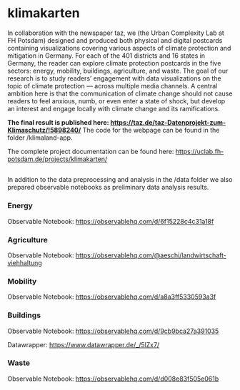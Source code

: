 # klimakarten

In collaboration with the newspaper taz, we (the Urban Complexity Lab at FH Potsdam) designed and produced both physical and digital postcards containing visualizations covering various aspects of climate protection and mitigation in Germany. For each of the 401 districts and 16 states in Germany, the reader can explore climate protection postcards in the five sectors: energy, mobility, buildings, agriculture, and waste. The goal of our research is to study readers’ engagement with data visualizations on the topic of climate protection — across multiple media channels. A central ambition here is that the communication of climate change should not cause readers to feel anxious, numb, or even enter a state of shock, but develop an interest and engage locally with climate change and its ramifications.

**The final result is published here: https://taz.de/taz-Datenprojekt-zum-Klimaschutz/!5898240/**
The code for the webpage can be found in the folder /klimaland-app.

The complete project documentation can be found here: https://uclab.fh-potsdam.de/projects/klimakarten/


##

In addition to the data preprocessing and analysis in the /data folder we also prepared observable notebooks as preliminary data analysis results.

### Energy

Observable Notebook: https://observablehq.com/d/6f15228c4c31a18f


### Agriculture

Observable Notebook: https://observablehq.com/@aeschi/landwirtschaft-viehhaltung

### Mobility

Observable Notebook: https://observablehq.com/d/a8a3ff5330593a3f


### Buildings

Observable Notebook: https://observablehq.com/d/9cb9bca27a391035

Datawrapper: https://www.datawrapper.de/_/5lZx7/


### Waste

Observable Notebook: https://observablehq.com/d/d008e83f505e061b
